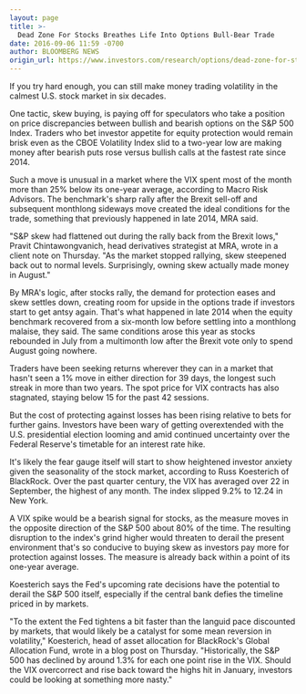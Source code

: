 ```yaml
---
layout: page
title: >-
  Dead Zone For Stocks Breathes Life Into Options Bull-Bear Trade
date: 2016-09-06 11:59 -0700
author: BLOOMBERG NEWS
origin_url: https://www.investors.com/research/options/dead-zone-for-stocks-breathes-life-into-options-bull-bear-trade/
---
```






If you try hard enough, you can still make money trading volatility in the calmest U.S. stock market in six decades.


One tactic, skew buying, is paying off for speculators who take a position on price discrepancies between bullish and bearish options on the S&P 500 Index. Traders who bet investor appetite for equity protection would remain brisk even as the CBOE Volatility Index slid to a two-year low are making money after bearish puts rose versus bullish calls at the fastest rate since 2014.


Such a move is unusual in a market where the VIX spent most of the month more than 25% below its one-year average, according to Macro Risk Advisors. The benchmark's sharp rally after the Brexit sell-off and subsequent monthlong sideways move created the ideal conditions for the trade, something that previously happened in late 2014, MRA said.


"S&P skew had flattened out during the rally back from the Brexit lows," Pravit Chintawongvanich, head derivatives strategist at MRA, wrote in a client note on Thursday. "As the market stopped rallying, skew steepened back out to normal levels. Surprisingly, owning skew actually made money in August."


By MRA's logic, after stocks rally, the demand for protection eases and skew settles down, creating room for upside in the options trade if investors start to get antsy again. That's what happened in late 2014 when the equity benchmark recovered from a six-month low before settling into a monthlong malaise, they said. The same conditions arose this year as stocks rebounded in July from a multimonth low after the Brexit vote only to spend August going nowhere.


Traders have been seeking returns wherever they can in a market that hasn't seen a 1% move in either direction for 39 days, the longest such streak in more than two years. The spot price for VIX contracts has also stagnated, staying below 15 for the past 42 sessions.


But the cost of protecting against losses has been rising relative to bets for further gains. Investors have been wary of getting overextended with the U.S. presidential election looming and amid continued uncertainty over the Federal Reserve's timetable for an interest rate hike.


It's likely the fear gauge itself will start to show heightened investor anxiety given the seasonality of the stock market, according to Russ Koesterich of BlackRock. Over the past quarter century, the VIX has averaged over 22 in September, the highest of any month. The index slipped 9.2% to 12.24 in New York.


A VIX spike would be a bearish signal for stocks, as the measure moves in the opposite direction of the S&P 500 about 80% of the time. The resulting disruption to the index's grind higher would threaten to derail the present environment that's so conducive to buying skew as investors pay more for protection against losses. The measure is already back within a point of its one-year average.


Koesterich says the Fed's upcoming rate decisions have the potential to derail the S&P 500 itself, especially if the central bank defies the timeline priced in by markets.


"To the extent the Fed tightens a bit faster than the languid pace discounted by markets, that would likely be a catalyst for some mean reversion in volatility," Koesterich, head of asset allocation for BlackRock's Global Allocation Fund, wrote in a blog post on Thursday. "Historically, the S&P 500 has declined by around 1.3% for each one point rise in the VIX. Should the VIX overcorrect and rise back toward the highs hit in January, investors could be looking at something more nasty."




